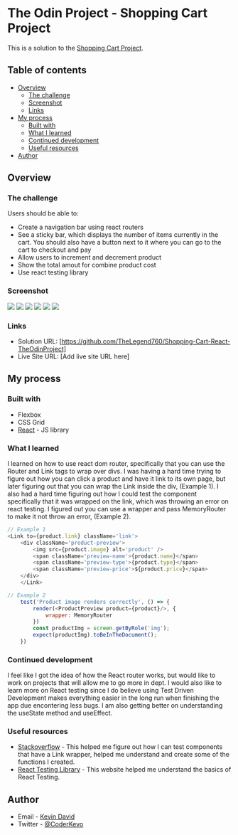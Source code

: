# The Odin Project - Shopping Cart Project

This is a solution to the [Shopping Cart Project](https://www.theodinproject.com/lessons/node-path-javascript-shopping-cart). 

## Table of contents

- [Overview](#overview)
  - [The challenge](#the-challenge)
  - [Screenshot](#screenshot)
  - [Links](#links)
- [My process](#my-process)
  - [Built with](#built-with)
  - [What I learned](#what-i-learned)
  - [Continued development](#continued-development)
  - [Useful resources](#useful-resources)
- [Author](#author)


## Overview

### The challenge

Users should be able to:

- Create a navigation bar using react routers
- See a sticky bar, which displays the number of items currently in the cart. You should also have a button next to it where you can go to the cart to checkout and pay
- Allow users to increment and decrement product
- Show the total amout for combine product cost
- Use react testing library


### Screenshot

![](./screenshots/desktophome.jpg)
![](./screenshots/desktopshop.jpg)
![](./screenshots/desktopcart.jpg)
![](./screenshots/mobilehome.jpg)
![](./screenshots/mobileshop.jpg)
![](./screenshots/mobilecart.jpg)

### Links

- Solution URL: [https://github.com/TheLegend760/Shopping-Cart-React-TheOdinProject]
- Live Site URL: [Add live site URL here]

## My process

### Built with

- Flexbox
- CSS Grid
- [React](https://reactjs.org/) - JS library


### What I learned

I learned on how to use react dom router, specifically that you can use the Router and Link tags to wrap over divs.
I was having a hard time trying to figure out how you can click a product and have it link to its own page, but later figuring out that you can wrap the Link inside the div, (Example 1). I also had a hard time figuring out how I could test the component specifically that it was wrapped on the link, which was throwing an error on react testing. I figured out you can use a wrapper and pass MemoryRouter to make it not throw an error, (Example 2).




```js
// Example 1
<Link to={product.link} className='link'>
    <div className='product-preview'>
        <img src={product.image} alt='product' />
        <span className='preview-name'>{product.name}</span>
        <span className='preview-type'>{product.type}</span>
        <span className='preview-price'>${product.price}</span>
    </div>
    </Link>

// Example 2
    test('Product image renders correctly', () => {
        render(<ProductPreview product={product}/>, {
            wrapper: MemoryRouter
        })
        const productImg = screen.getByRole('img');
        expect(productImg).toBeInTheDocument();
    })
```


### Continued development

I feel like I got the idea of how the React router works, but would like to work on projects that will allow me to go more in dept. I would also like to learn more on React testing since I do believe using Test Driven Development makes everything easier in the long run when finishing the app due encontering less bugs. I am also getting better on understanding the useState method and useEffect. 

### Useful resources

- [Stackoverflow](https://www.stackoverflow.com) - This helped me figure out how I can test components that have a Link wrapper, helped me understand and create some of the functions I created. 
- [React Testing Library](https://testing-library.com/) - This website helped me understand the basics of React Testing. 



## Author

- Email - [Kevin David](kevin760g@gmail.com)
- Twitter - [@CoderKevo](https://www.twitter.com/CoderKevo)


